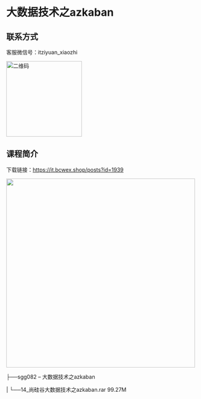 # 大数据技术之azkaban

## 联系方式

客服微信号：itziyuan_xiaozhi

<img src="https://ziyuanyun.oss-cn-guangzhou.aliyuncs.com/common/20240614073449/666b82192834a.jpg" width="200" height="200" alt="二维码">

## 课程简介

下载链接：https://it.bcwex.shop/posts?id=1939

<img src="https://ziyuanyun.oss-cn-guangzhou.aliyuncs.com/yun/20240515183609/66449019d5279.jpg" width="500" alt="">

  ├──sgg082 &#8211; 大数据技术之azkaban

 | └──14_尚硅谷大数据技术之azkaban.rar 99.27M

  